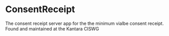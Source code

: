 # ConsentReceipt
The consent receipt server app for the the minimum vialbe consent receipt.  Found and maintained at the Kantara CISWG
